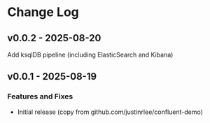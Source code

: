 # Change Log

## v0.0.2 - 2025-08-20

Add ksqlDB pipeline (including ElasticSearch and Kibana)

## v0.0.1 - 2025-08-19

### Features and Fixes

- Initial release (copy from github.com/justinrlee/confluent-demo)